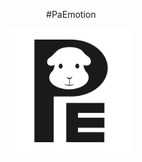 <p align="center">
#PaEmotion
</p>

<p align="center">
  <img src="assets/logo.png" alt="프로젝트 로고" width="200" />
</p>
